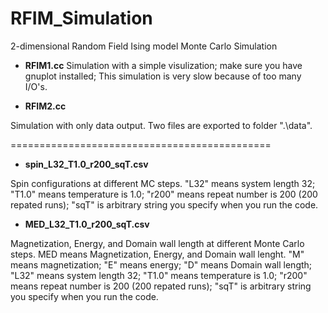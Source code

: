 # RFIM_Simulation
2-dimensional Random Field Ising model Monte Carlo Simulation

* __RFIM1.cc__
Simulation with a simple visulization; make sure you have gnuplot installed;
This simulation is very slow because of too many I/O's.

* __RFIM2.cc__

Simulation with only data output.
Two files are exported to folder ".\data". 

=============================================

* __spin_L32_T1.0_r200_sqT.csv__

Spin configurations at different MC steps.
"L32" means system length 32;
"T1.0" means temperature is 1.0;
"r200" means repeat number is 200 (200 repated runs);
"sqT" is arbitrary string you specify when you run the code.

* __MED_L32_T1.0_r200_sqT.csv__

Magnetization, Energy, and Domain wall length at different Monte Carlo steps.
MED means Magnetization, Energy, and Domain wall lenght.
"M" means magnetization;
"E" means energy;
"D" means Domain wall length;
"L32" means system length 32;
"T1.0" means temperature is 1.0;
"r200" means repeat number is 200 (200 repated runs);
"sqT" is arbitrary string you specify when you run the code.
